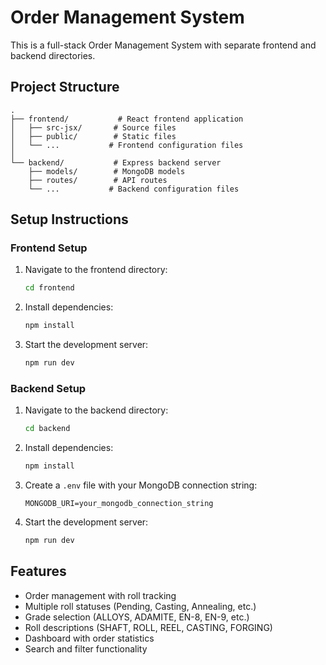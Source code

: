 # Order Management System

This is a full-stack Order Management System with separate frontend and backend directories.

## Project Structure

```
.
├── frontend/           # React frontend application
│   ├── src-jsx/       # Source files
│   ├── public/        # Static files
│   └── ...           # Frontend configuration files
│
└── backend/           # Express backend server
    ├── models/        # MongoDB models
    ├── routes/        # API routes
    └── ...           # Backend configuration files
```

## Setup Instructions

### Frontend Setup

1. Navigate to the frontend directory:
   ```bash
   cd frontend
   ```

2. Install dependencies:
   ```bash
   npm install
   ```

3. Start the development server:
   ```bash
   npm run dev
   ```

### Backend Setup

1. Navigate to the backend directory:
   ```bash
   cd backend
   ```

2. Install dependencies:
   ```bash
   npm install
   ```

3. Create a `.env` file with your MongoDB connection string:
   ```
   MONGODB_URI=your_mongodb_connection_string
   ```

4. Start the development server:
   ```bash
   npm run dev
   ```

## Features

- Order management with roll tracking
- Multiple roll statuses (Pending, Casting, Annealing, etc.)
- Grade selection (ALLOYS, ADAMITE, EN-8, EN-9, etc.)
- Roll descriptions (SHAFT, ROLL, REEL, CASTING, FORGING)
- Dashboard with order statistics
- Search and filter functionality
